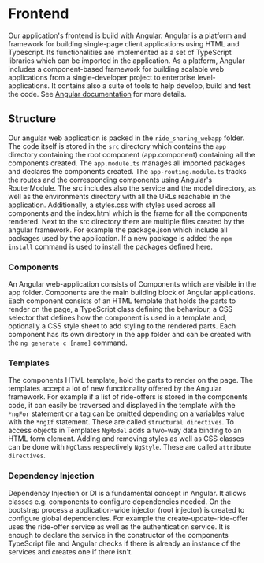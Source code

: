 # Frontend

Our application's frontend is build with Angular. Angular is a platform and framework for building single-page
client applications using HTML and Typescript. Its functionalities are implemented as a set of TypeScript libraries
which
can be imported in the application. As a platform, Angular includes a component-based framework for building scalable
web applications from a single-developer project to enterprise level-applications. It contains also a suite of tools to
help develop, build and test the code.
See [Angular documentation](https://angular.io/docs) for more details.

## Structure

Our angular web application is packed in the `ride_sharing_webapp` folder.
The code itself is stored in the `src` directory which contains the `app` directory containing the root component 
(app.component) containing all the components created. 
The `app.module.ts` manages all imported packages and declares the components created. 
The `app-routing.module.ts` tracks the routes and the corresponding components using Angular's RouterModule.
The src includes also the service and the model directory, as well as the environments directory with all the URLs 
reachable in the application. Additionally, a styles.css with styles used across all components and the index.html 
which is the frame for all the components rendered. Next to the src directory there are multiple files created by the 
angular framework. For example the package.json which include all packages used by the application. If a new package is 
added the `npm install` command is used to install the packages defined here.

### Components

An Angular web-application consists of Components which are visible in the app folder. Components are the main building
block of Angular applications. Each component consists of an HTML template that holds the parts to render on the page,
a TypeScript class defining the behaviour, a CSS selector that defines how the component is used in a template and,
optionally a CSS style sheet to add styling to the rendered parts. Each component has its own directory in the app
folder and can be created with the `ng generate c [name]` command.

### Templates

The components HTML template, hold the parts to render on the page. The templates accept a lot of new functionality
offered by the Angular framework. For example if a list of ride-offers is stored in the components code, it can easily
be traversed and displayed in the template with the `*ngFor` statement or a tag can be omitted depending on a variables
value with the `*ngIf` statement. These are called `structural directives`. To access objects in Templates `NgModel`
adds
a two-way data binding to an HTML form element. Adding and removing styles as well as CSS classes can be done with
`NgClass` respectively `NgStyle`. These are called `attribute directives`.

### Dependency Injection

Dependency Injection or DI is a fundamental concept in Angular. It allows classes e.g. components to configure
dependencies needed. On the bootstrap process a application-wide injector (root injector) is created to configure global
dependencies. 
For example the create-update-ride-offer uses the ride-offer service as well as the authentication service.
It is enough to declare the service in the constructor of the components TypeScript file and Angular checks if there is
already an instance of the services and creates one if there isn't.

